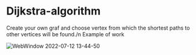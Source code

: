 # Dijkstra-algorithm
Create your own graf and choose vertex from which the shortest paths to other vertices will be found./n
Example of work

![WebWindow 2022-07-12 13-44-50](https://user-images.githubusercontent.com/100304573/178488010-47189e60-4e77-46b1-a1ca-4bd96befd417.gif)

